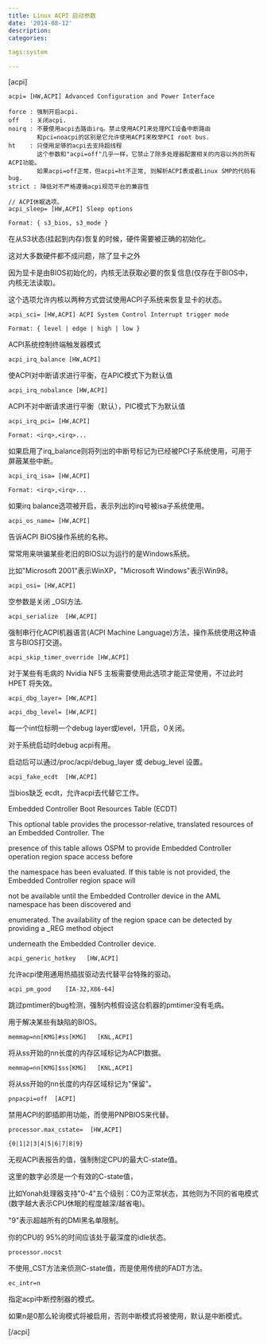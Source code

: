 ```yaml
---
title: Linux ACPI 启动参数
date: '2014-08-12'
description:
categories:

tags:system

---
```


[acpi]

>

	acpi= [HW,ACPI] Advanced Configuration and Power Interface

	force : 强制开启acpi.
	off   : 关闭acpi.
	noirq : 不要使用acpi去路由irq。禁止使用ACPI来处理PCI设备中断路由
			和pci=noacpi的区别是它允许使用ACPI来枚举PCI root bus.
	ht    : 只使用足够的acpi去支持超线程
			这个参数和"acpi=off"几乎一样，它禁止了除多处理器配置相关的内容以外的所有ACPI功能。
			如果acpi=off正常，但acpi=ht不正常, 则解析ACPI表或者Linux SMP的代码有bug.
	strict : 降低对不严格遵循acpi规范平台的兼容性

>

	// ACPI休眠选项。
	acpi_sleep= [HW,ACPI] Sleep options

	Format: { s3_bios, s3_mode }

在从S3状态(挂起到内存)恢复的时候，硬件需要被正确的初始化。

这对大多数硬件都不成问题，除了显卡之外

因为显卡是由BIOS初始化的，内核无法获取必要的恢复信息(仅存在于BIOS中，内核无法读取)。

这个选项允许内核以两种方式尝试使用ACPI子系统来恢复显卡的状态。

>

	acpi_sci= [HW,ACPI] ACPI System Control Interrupt trigger mode

	Format: { level | edge | high | low }

ACPI系统控制终端触发器模式

	acpi_irq_balance [HW,ACPI]

使ACPI对中断请求进行平衡，在APIC模式下为默认值

	acpi_irq_nobalance [HW,ACPI]

ACPI不对中断请求进行平衡（默认），PIC模式下为默认值

	acpi_irq_pci= [HW,ACPI]

	Format: <irq>,<irq>...

如果启用了irq_balance则将列出的中断号标记为已经被PCI子系统使用，可用于屏蔽某些中断。

>

	acpi_irq_isa= [HW,ACPI]

	Format: <irq>,<irq>...

如果irq balance选项被开启，表示列出的irq号被isa子系统使用。

>

	acpi_os_name= [HW,ACPI]

告诉ACPI BIOS操作系统的名称。

常常用来哄骗某些老旧的BIOS以为运行的是Windows系统。

比如"Microsoft 2001"表示WinXP，"Microsoft Windows"表示Win98。

>

	acpi_osi= [HW,ACPI]

空参数是关闭 _OSI方法.

>

	acpi_serialize  [HW,ACPI]

强制串行化ACPI机器语言(ACPI Machine Language)方法，操作系统使用这种语言与BIOS打交道。

>

	acpi_skip_timer_override [HW,ACPI]

对于某些有毛病的 Nvidia NF5 主板需要使用此选项才能正常使用，不过此时 HPET 将失效。

>

	acpi_dbg_layer= [HW,ACPI]

	acpi_dbg_level= [HW,ACPI]

每一个int位标明一个debug layer或level，1开启，0关闭。

对于系统启动时debug acpi有用。

启动后可以通过/proc/acpi/debug_layer 或 debug_level 设置。

>

	acpi_fake_ecdt  [HW,ACPI]

当bios缺乏 ecdt，允许acpi去代替它工作。

>

Embedded Controller Boot Resources Table (ECDT)

This optional table provides the processor-relative, translated resources of an Embedded Controller. The

presence of this table allows OSPM to provide Embedded Controller operation region space access before

the namespace has been evaluated. If this table is not provided, the Embedded Controller region space will

not be available until the Embedded Controller device in the AML namespace has been discovered and

enumerated. The availability of the region space can be detected by providing a _REG method object

underneath the Embedded Controller device.

>

	acpi_generic_hotkey   [HW,ACPI]

允许acpi使用通用热插拔驱动去代替平台特殊的驱动。

>

	acpi_pm_good    [IA-32,X86-64]

跳过pmtimer的bug检测，强制内核假设这台机器的pmtimer没有毛病。

用于解决某些有缺陷的BIOS。

>

	memmap=nn[KMG]#ss[KMG]   [KNL,ACPI]

将从ss开始的nn长度的内存区域标记为ACPI数据。

>

	memmap=nn[KMG]$ss[KMG]   [KNL,ACPI]

将从ss开始的nn长度的内存区域标记为"保留"。

>

	pnpacpi=off  [ACPI]

禁用ACPI的即插即用功能，而使用PNPBIOS来代替。

>

	processor.max_cstate=  [HW,ACPI]

	{0|1|2|3|4|5|6|7|8|9}

无视ACPI表报告的值，强制制定CPU的最大C-state值。

这里的数字必须是一个有效的C-state值，

比如Yonah处理器支持"0-4"五个级别：C0为正常状态，其他则为不同的省电模式(数字越大表示CPU休眠的程度越深/越省电)。

"9"表示超越所有的DMI黑名单限制。

你的CPU的 95%的时间应该处于最深度的idle状态。

>


	processor.nocst

不使用_CST方法来侦测C-state值，而是使用传统的FADT方法。

>


	ec_intr=n

指定acpi中断控制器的模式。

如果n是0那么轮询模式将被启用，否则中断模式将被使用，默认是中断模式。 

>

[/acpi]
